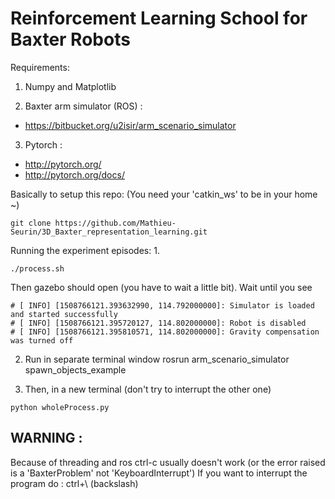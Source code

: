 # Reinforcement Learning School for Baxter Robots

Requirements:
1. Numpy and Matplotlib

2. Baxter arm simulator (ROS) :
  * https://bitbucket.org/u2isir/arm_scenario_simulator

3. Pytorch :
  * http://pytorch.org/
  * http://pytorch.org/docs/


Basically to setup this repo:
(You need your 'catkin_ws' to be in your home ~)

```
git clone https://github.com/Mathieu-Seurin/3D_Baxter_representation_learning.git
```


Running the experiment episodes:
1. 
```
./process.sh
```
Then gazebo should open (you have to wait a little bit). Wait until you see
```
# [ INFO] [1508766121.393632990, 114.792000000]: Simulator is loaded and started successfully
# [ INFO] [1508766121.395720127, 114.802000000]: Robot is disabled
# [ INFO] [1508766121.395810571, 114.802000000]: Gravity compensation was turned off
```
2. Run in separate terminal window
rosrun arm_scenario_simulator spawn_objects_example

3. Then, in a new terminal (don't try to interrupt the other one)
```
python wholeProcess.py
```

WARNING : 
--------

Because of threading and ros ctrl-c usually doesn't work (or the error raised is a 'BaxterProblem' not 'KeyboardInterrupt')
If you want to interrupt the program do :
ctrl+\\
(backslash)
